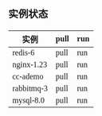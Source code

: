 <span  style="font-family: Simsun,serif; font-size: 17px; ">

### 实例状态

| 实例                   | pull | run |
|----------------------|------|-----|
| redis-6                   | pull | run |
| nginx-1.23                   | pull | run |
| cc-ademo                   | pull | run |
| rabbitmq-3                   | pull | run |
| mysql-8.0                   | pull | run |

</span>